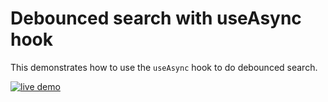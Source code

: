 # Debounced search with useAsync hook

This demonstrates how to use the `useAsync` hook to do debounced search.

<a href="https://react-async.ghengeveld.now.sh/examples/debounced-search">
  <img src="https://img.shields.io/badge/live-demo-blue.svg" alt="live demo">
</a>
